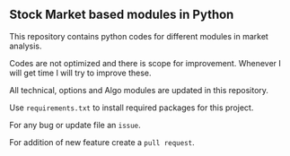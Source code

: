 ## Stock Market based modules in Python

This repository contains python codes for different modules in market analysis.

Codes are not optimized and there is scope for improvement. Whenever I will get time I will try to improve these.

All technical, options and Algo modules are updated in this repository.

Use `requirements.txt` to install required packages for this project.

For any bug or update file an `issue`.

For addition of new feature create a `pull request`.

